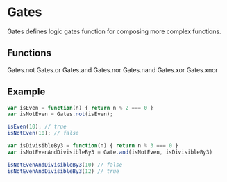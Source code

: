 # Gates

Gates defines logic gates function for composing more complex functions.

## Functions

Gates.not
Gates.or
Gates.and
Gates.nor
Gates.nand
Gates.xor
Gates.xnor

## Example

```js
var isEven = function(n) { return n % 2 === 0 }
var isNotEven = Gates.not(isEven);

isEven(10); // true
isNotEven(10); // false

var isDivisibleBy3 = function(n) { return n % 3 === 0 }
var isNotEvenAndDivisibleBy3 = Gate.and(isNotEven, isDivisibleBy3)

isNotEvenAndDivisibleBy3(10) // false
isNotEvenAndDivisibleBy3(12) // true
```
